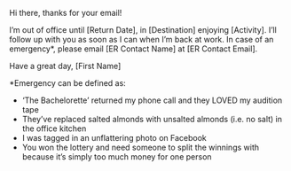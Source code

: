 Hi there, thanks for your email!

I’m out of office until [Return Date], in [Destination] enjoying [Activity]. I’ll follow up with you as soon as I can when I’m back at work. In case of an emergency*, please email [ER Contact Name] at [ER Contact Email].

Have a great day,
[First Name]

*Emergency can be defined as:
  - ‘The Bachelorette’ returned my phone call and they LOVED my audition tape
  - They’ve replaced salted almonds with unsalted almonds (i.e. no salt) in the office kitchen
  - I was tagged in an unflattering photo on Facebook
  - You won the lottery and need someone to split the winnings with because it’s simply too much money for one person
